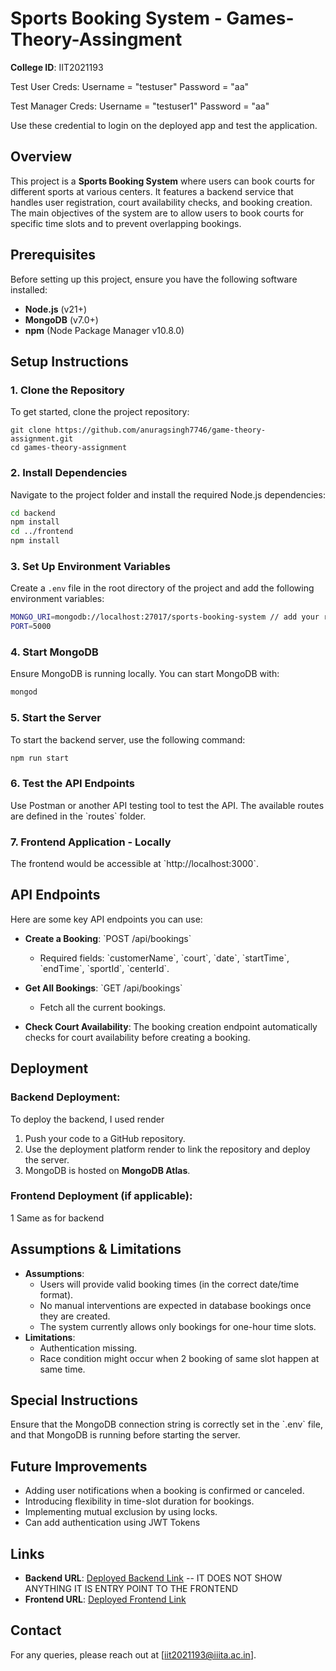
# Sports Booking System - Games-Theory-Assingment

**College ID**: IIT2021193


Test User Creds:
Username = "testuser"
Password = "aa"

Test Manager Creds:
Username = "testuser1"
Password = "aa"

Use these credential to login on the deployed app and test the application.

## Overview
This project is a **Sports Booking System** where users can book courts for different sports at various centers. It features a backend service that handles user registration, court availability checks, and booking creation. The main objectives of the system are to allow users to book courts for specific time slots and to prevent overlapping bookings.

## Prerequisites
Before setting up this project, ensure you have the following software installed:
- **Node.js** (v21+)
- **MongoDB** (v7.0+)
- **npm** (Node Package Manager v10.8.0)

## Setup Instructions

### 1. Clone the Repository
To get started, clone the project repository:
```shell
git clone https://github.com/anuragsingh7746/game-theory-assignment.git
cd games-theory-assignment
```

### 2. Install Dependencies
Navigate to the project folder and install the required Node.js dependencies:
```bash
cd backend
npm install
cd ../frontend
npm install
```

### 3. Set Up Environment Variables
Create a `.env` file in the root directory of the project and add the following environment variables:
```bash
MONGO_URI=mongodb://localhost:27017/sports-booking-system // add your respective database name
PORT=5000
```

### 4. Start MongoDB
Ensure MongoDB is running locally. You can start MongoDB with:
```bash
mongod
```

### 5. Start the Server
To start the backend server, use the following command:
```bash
npm run start
```


### 6. Test the API Endpoints
Use Postman or another API testing tool to test the API. The available routes are defined in the \`routes\` folder.

### 7. Frontend Application - Locally
The frontend would  be accessible at \`http://localhost:3000\`.

## API Endpoints
Here are some key API endpoints you can use:

- **Create a Booking**: \`POST /api/bookings\`
  - Required fields: \`customerName\`, \`court\`, \`date\`, \`startTime\`, \`endTime\`, \`sportId\`, \`centerId\`.

- **Get All Bookings**: \`GET /api/bookings\`
  - Fetch all the current bookings.

- **Check Court Availability**: The booking creation endpoint automatically checks for court availability before creating a booking.

## Deployment

### Backend Deployment:
To deploy the backend, I used render
1. Push your code to a GitHub repository.
2. Use the deployment platform render to link the repository and deploy the server.
3. MongoDB is hosted on **MongoDB Atlas**.

### Frontend Deployment (if applicable):
1 Same as for backend

## Assumptions & Limitations
- **Assumptions**: 
  - Users will provide valid booking times (in the correct date/time format).
  - No manual interventions are expected in database bookings once they are created.
  - The system currently allows only bookings for one-hour time slots.
- **Limitations**: 
  - Authentication missing.
  - Race condition might occur when 2 booking of same slot happen at same time.

## Special Instructions
Ensure that the MongoDB connection string is correctly set in the \`.env\` file, and that MongoDB is running before starting the server.

## Future Improvements
- Adding user notifications when a booking is confirmed or canceled.
- Introducing flexibility in time-slot duration for bookings.
- Implementing mutual exclusion by using locks.
- Can add authentication using JWT Tokens

## Links
- **Backend URL**: [Deployed Backend Link](https://game-theory-assignment-backend.onrender.com/)  -- IT DOES NOT SHOW ANYTHING IT IS ENTRY POINT TO THE FRONTEND
- **Frontend URL**: [Deployed Frontend Link](https://game-theory-assignment-frontend-9ku3.onrender.com)

## Contact
For any queries, please reach out at [iit2021193@iiita.ac.in].
